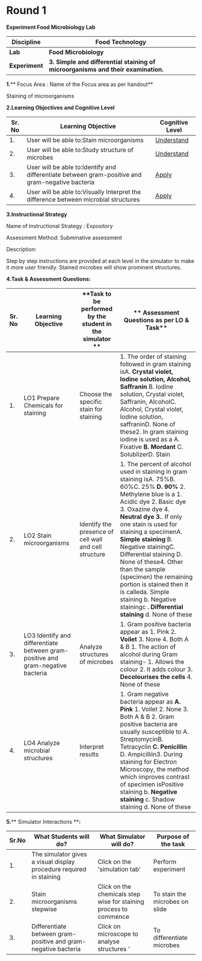 # **Round 1**

**Experiment Food Microbiology Lab**

| **Discipline** | **Food Technology** |
| --- | --- |
| **Lab** | **Food Microbiology** |
| **Experiment** | **3. Simple and differential staining of microorganisms and their examination.** |

**1.**** Focus Area : Name of the Focus area as per handout**

Staining of microorganisms

**2.Learning Objectives and Cognitive Level**

| **Sr. No** | **Learning Objective** | **Cognitive Level** |
| --- | --- | --- |
| 1. | User will be able to:Stain microorganisms | [Understand](http://vlabs.iitb.ac.in/vlabs-dev/document.php)|
| 2. | User will be able to:Study structure of microbes | [Understand](http://vlabs.iitb.ac.in/vlabs-dev/document.php) |
| 3. | User will be able to:Identify and differentiate between gram-positive and gram-negative bacteria | [Apply](http://vlabs.iitb.ac.in/vlabs-dev/document.php) |
| 4. | User will be able to:Visually Interpret the difference between microbial structures | [Apply](http://vlabs.iitb.ac.in/vlabs-dev/document.php) |

**3.Instructional Strategy**

Name of Instructional Strategy : Expository

Assessment Method: Submmative assessment

Description:

Step by step instructions are provided at each level in the simulator to make it more user friendly. Stained microbes will show prominent structures. 

**4.Task &amp; Assessment Questions:**

| **Sr. No** | **Learning Objective** | **Task to be performed by the student in the simulator **|** Assessment Questions as per LO &amp; Task** |
| --- | --- | --- | --- |
| 1. | LO1 Prepare Chemicals for staining | Choose the specific stain for staining | 1. The order of staining followed in gram staining isA. **Crystal violet, Iodine solution, Alcohol, Saffranin** B. Iodine solution, Crystal violet, Saffranin, AlcoholC. Alcohol, Crystal violet, Iodine solution, saffraninD. None of these2. In gram staining iodine is used as a A. Fixative **B. Mordant** C. SolublizerD. Stain |
| 2. | LO2 Stain microorganisms | Identify the presence of cell wall and cell structure | 1. The percent of alcohol used in staining in gram staining isA. 75%B. 60%C. 25% **D. 90%** 2. Methylene blue is a 1. Acidic dye 2. Basic dye 3. Oxazine dye 4. **Neutral dye** **3.**. If only one stain is used for staining a specimenA. **Simple staining** B. Negative stainingC. Differential staining D. None of these4. Other than the sample (specimen) the remaining portion is stained then it is calleda. Simple staining b. Negative stainingc **. Differential staining** d. None of these |
| 3. | LO3 Identify and differentiate between gram-positive and gram-negative bacteria | Analyze structures of microbes | 1. Gram positive bacteria appear as 1. Pink 2. **Voilet** 3. None 4. Both A &amp; B 1. The action of alcohol during Gram staining- 1. Allows the colour 2. It adds colour 3. **Decolourises the cells** 4. None of these |
| 4. | LO4 Analyze microbial structures | Interpret results | 1. Gram negative bacteria appear as **A. Pink** 1. Voilet 2. None 3. Both A &amp; B 2. Gram positive bacteria are usually susceptible to A. StreptomycinB. Tetracyclin **C. Penicillin** D. Ampicilliin3. During staining for Electron Microscopy, the method which improves contrast of specimen isPositive staining b. **Negative staining** c. Shadow staining d. None of these |

**5.**** Simulator Interactions ****:**

| **Sr.No** | **What Students will do?** | **What Simulator will do?** | **Purpose of the task** |
| --- | --- | --- | --- |
| 1. | The simulator gives a visual display procedure required in staining | Click on the &#39;simulation tab&#39; | Perform experiment |
| 2. | Stain microorganisms stepwise | Click on the chemicals step wise for staining process to commence | To stain the microbes on slide |
| 3. | Differentiate between gram-positive and gram-negative bacteria | Click on microscope to analyse structures &#39; | To differentiate microbes |
